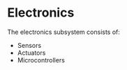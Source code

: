 Electronics
===========
The electronics subsystem consists of:

* Sensors
* Actuators
* Microcontrollers

